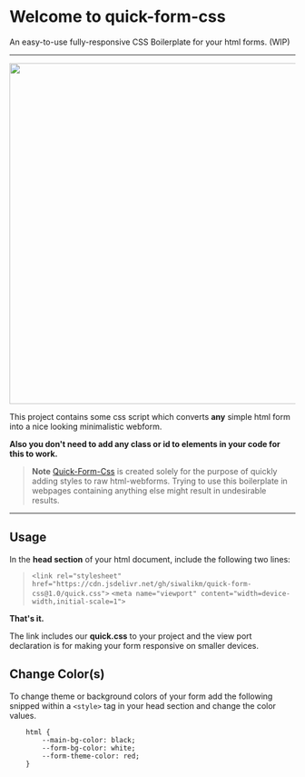 # Welcome to quick-form-css
An easy-to-use fully-responsive CSS Boilerplate for your html forms. (WIP)

----------
<img style="cursor: zoom-in;" src="quickcss.gif" width="600px">

This project contains some css script which converts **any** simple html form into a nice looking minimalistic webform.

**Also you don't need to add any class or id to elements in your code for this to work.**

> **Note** [Quick-Form-Css](https://github.com/siwalikm/quick-form-css) is created solely for the purpose of quickly adding styles to raw html-webforms. Trying to use this boilerplate in webpages containing anything else might result in undesirable results.

----------

Usage
-------------

In the **head section** of your html document, include the following two lines:
>   `<link rel="stylesheet" href="https://cdn.jsdelivr.net/gh/siwalikm/quick-form-css@1.0/quick.css">`
>   `<meta name="viewport" content="width=device-width,initial-scale=1">`

**That's it.**

The link includes our **quick.css** to your project and the view port declaration is for making your form responsive on smaller devices.

Change Color(s)
-------------
To change theme or background colors of your form add the following snipped within a `<style>` tag in your head section and change the color values.

	    html {
            --main-bg-color: black;
            --form-bg-color: white;
            --form-theme-color: red;
        }

